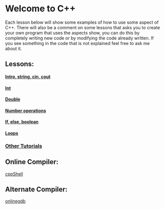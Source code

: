 # Welcome to C++
  Each lesson below will show some examples of how to use some aspect of C++. There will also be a comment on some lessons that asks you to create your own program that uses the aspects show, you can do this by completely writing new code or by modifying the code already written. If you see something in the code that is not explained feel free to ask me about it.
## Lessons:
#### [Intro, string, cin, cout](http://cpp.sh/8aq46)
#### [Int](http://cpp.sh/5alrp)
#### [Double](http://cpp.sh/3dc7h)
#### [Number operations](http://cpp.sh/2gqyh)
#### [If, else, boolean](http://cpp.sh/562i7)
#### [Loops]()
### [Other Tutorials](http://www.cplusplus.com/doc/tutorial/)

## Online Compiler:
[cppShell](cpp.sh)
## Alternate Compiler:
[onlinegdb](https://www.onlinegdb.com/online_c++_compiler)
